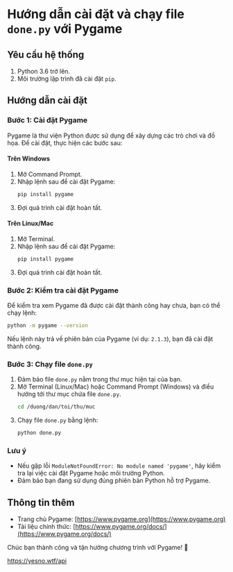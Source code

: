 # Hướng dẫn cài đặt và chạy file `done.py` với Pygame

## Yêu cầu hệ thống
1. Python 3.6 trở lên.
2. Môi trường lập trình đã cài đặt `pip`.

## Hướng dẫn cài đặt

### Bước 1: Cài đặt Pygame
Pygame là thư viện Python được sử dụng để xây dựng các trò chơi và đồ họa. Để cài đặt, thực hiện các bước sau:

#### Trên Windows
1. Mở Command Prompt.
2. Nhập lệnh sau để cài đặt Pygame:
   ```bash
   pip install pygame
   ```
3. Đợi quá trình cài đặt hoàn tất.

#### Trên Linux/Mac
1. Mở Terminal.
2. Nhập lệnh sau để cài đặt Pygame:
   ```bash
   pip install pygame
   ```
3. Đợi quá trình cài đặt hoàn tất.

### Bước 2: Kiểm tra cài đặt Pygame
Để kiểm tra xem Pygame đã được cài đặt thành công hay chưa, bạn có thể chạy lệnh:
```bash
python -m pygame --version
```
Nếu lệnh này trả về phiên bản của Pygame (ví dụ: `2.1.3`), bạn đã cài đặt thành công.

### Bước 3: Chạy file `done.py`
1. Đảm bảo file `done.py` nằm trong thư mục hiện tại của bạn.
2. Mở Terminal (Linux/Mac) hoặc Command Prompt (Windows) và điều hướng tới thư mục chứa file `done.py`.
   ```bash
   cd /duong/dan/toi/thu/muc
   ```
3. Chạy file `done.py` bằng lệnh:
   ```bash
   python done.py
   ```

### Lưu ý
- Nếu gặp lỗi `ModuleNotFoundError: No module named 'pygame'`, hãy kiểm tra lại việc cài đặt Pygame hoặc môi trường Python.
- Đảm bảo bạn đang sử dụng đúng phiên bản Python hỗ trợ Pygame.

## Thông tin thêm
- Trang chủ Pygame: [https://www.pygame.org](https://www.pygame.org)
- Tài liệu chính thức: [https://www.pygame.org/docs/](https://www.pygame.org/docs/)

Chúc bạn thành công và tận hưởng chương trình với Pygame! 🚀


https://yesno.wtf/api
